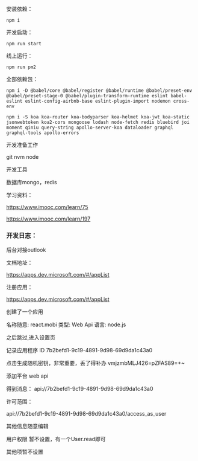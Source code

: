 
安装依赖：

```
npm i
```
开发启动：

```
npm run start
```

线上运行：

```
npm run pm2
```

全部依赖包：

```
npm i -D @babel/core @babel/register @babel/runtime @babel/preset-env @babel/preset-stage-0 @babel/plugin-transform-runtime eslint babel-eslint eslint-config-airbnb-base eslint-plugin-import nodemon cross-env

npm i -S koa koa-router koa-bodyparser koa-helmet koa-jwt koa-static jsonwebtoken koa2-cors mongoose lodash node-fetch redis bluebird joi moment qiniu query-string apollo-server-koa dataloader graphql graphql-tools apollo-errors 

```

开发准备工作

git
nvm
node

开发工具

数据库mongo，redis

学习资料：

https://www.imooc.com/learn/75

https://www.imooc.com/learn/197

### 开发日志：

后台对接outlook

文档地址：

https://apps.dev.microsoft.com/#/appList

注册应用：

https://apps.dev.microsoft.com/#/appList

创建了一个应用

名称随意: react.mobi
类型: Web Api
语言: node.js

之后跳过,进入设置页

记录应用程序 ID
7b2befd1-9c19-4891-9d98-69d9da1c43a0

点击生成随机密钥，非常重要，丢了得补办
vmjzmbMLJ426=pZFAS89=+~

添加平台
web api

得到消息：
api://7b2befd1-9c19-4891-9d98-69d9da1c43a0

许可范围：

api://7b2befd1-9c19-4891-9d98-69d9da1c43a0/access_as_user

其他信息随意编辑

用户权限 暂不设置，有一个User.read即可

其他项暂不设置




